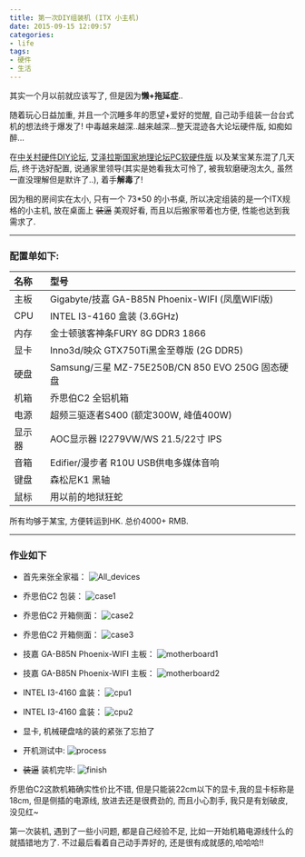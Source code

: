 ```yaml
---
title: 第一次DIY组装机 (ITX 小主机)
date: 2015-09-15 12:09:57
categories:
- life
tags:
- 硬件
- 生活
---
```


其实一个月以前就应该写了, 但是因为**懒+拖延症**..

随着玩心日益加重, 并且一个沉睡多年的愿望+爱好的觉醒, 自己动手组装一台台式机的想法终于爆发了! 中毒越来越深..越来越深...整天混迹各大论坛硬件版, 如痴如醉...

在[中关村硬件DIY论坛](http://bbs.zol.com.cn/diybbs/ '中关村硬件DIY论坛'),  [艾泽拉斯国家地理论坛PC软硬件版](http://bbs.ngacn.cc/thread.php?fid=334 '艾泽拉斯国家地理论坛PC软硬件版') 以及某宝某东混了几天后, 终于选好配置, 说通家里领导(其实是她看我太可怜了, 被我软磨硬泡太久, 虽然一直没理解但是默许了..), 着手**解毒**了!

因为租的房间实在太小, 只有一个 73*50 的小书桌, 所以决定组装的是一个ITX规格的小主机, 放在桌面上 ~~装逼~~ 美观好看, 而且以后搬家带着也方便, 性能也达到我需求了.
<!--more-->

***

### 配置单如下:
| 名称	| 型号												|
| :-----| :-------------------------------------------------|
| 主板	| Gigabyte/技嘉 GA-B85N Phoenix-WIFI  (凤凰WIFI版)	|
| CPU	| INTEL I3-4160 盒装 (3.6GHz)						|
| 内存	| 金士顿骇客神条FURY 8G DDR3 1866						|
| 显卡	| Inno3d/映众 GTX750Ti黑金至尊版 (2G DDR5)				|
| 硬盘	| Samsung/三星 MZ-75E250B/CN 850 EVO 250G 固态硬盘	|
| 机箱	| 乔思伯C2 全铝机箱									|
| 电源	| 超频三驱逐者S400 (额定300W, 峰值400W)					|
| 显示器	| AOC显示器 I2279VW/WS 21.5/22寸 IPS					|
| 音箱	| Edifier/漫步者 R10U USB供电多媒体音响					|
| 键盘	| 森松尼K1 黑轴										|
| 鼠标	| 用以前的地狱狂蛇										|

所有均够于某宝, 方便转运到HK. 总价4000+ RMB.

***

### 作业如下
* 首先来张全家福：
![All_devices](/images/20150915_AllDevices.JPG '全家福')

* 乔思伯C2 包装：
![case1](/images/20150915_case1.JPG '乔思伯C2 包装')

* 乔思伯C2 开箱侧面：
![case2](/images/20150915_case2.JPG '乔思伯C2 开箱侧面')

* 乔思伯C2 开箱侧面：
![case3](/images/20150915_case3.JPG '乔思伯C2 开箱侧面')

* 技嘉 GA-B85N Phoenix-WIFI 主板：
![motherboard1](/images/20150915_motherboard1.JPG '技嘉 GA-B85N Phoenix-WIFI 主板')

* 技嘉 GA-B85N Phoenix-WIFI 主板：
![motherboard2](/images/20150915_motherboard2.JPG '技嘉 GA-B85N Phoenix-WIFI 主板')

* INTEL I3-4160 盒装：
![cpu1](/images/20150915_cpu1.JPG 'INTEL I3-4160 盒装')

* INTEL I3-4160 盒装：
![cpu2](/images/20150915_cpu2.JPG 'INTEL I3-4160 盒装')


* 显卡, 机械硬盘啥的装的紧张了忘拍了

* 开机测试中:
![process](/images/20150915_process.JPG '开机测试中')

* ~~装逼~~ 装机完毕:
![finish](/images/20150915_finish.JPG '装机完毕')

乔思伯C2这款机箱确实性价比不错, 但是只能装22cm以下的显卡,我的显卡标称是18cm, 但是侧插的电源线, 放进去还是很费劲的, 而且小心割手, 我只是有划破皮, 没见红~

第一次装机, 遇到了一些小问题, 都是自己经验不足, 比如一开始机箱电源线什么的就插错地方了. 不过最后看着自己动手弄好的, 还是很有成就感的,哈哈哈!!